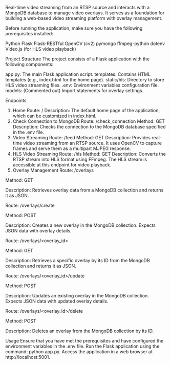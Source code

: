 Real-time video streaming from an RTSP source and interacts with a MongoDB database to manage video overlays. It serves as a foundation for building a web-based video streaming platform with overlay management.


Before running the application, make sure you have the following prerequisites installed:

Python
Flask
Flask-RESTful
OpenCV (cv2)
pymongo
ffmpeg-python
dotenv
Video.js (for HLS video playback)


Project Structure
The project consists of a Flask application with the following components:

app.py: The main Flask application script.
templates: Contains HTML templates (e.g., index.html for the home page).
static/hls: Directory to store HLS video streaming files.
.env: Environment variables configuration file.
models: (Commented out) Import statements for overlay settings.


Endpoints
1. Home
Route: /
Description: The default home page of the application, which can be customized in index.html.
2. Check Connection to MongoDB
Route: /check_connection
Method: GET
Description: Checks the connection to the MongoDB database specified in the .env file.
3. Video Streaming
Route: /feed
Method: GET
Description: Provides real-time video streaming from an RTSP source. It uses OpenCV to capture frames and serve them as a multipart MJPEG response.
4. HLS Video Streaming
Route: /hls
Method: GET
Description: Converts the RTSP stream into HLS format using FFmpeg. The HLS stream is accessible at this endpoint for video playback.
5. Overlay Management
Route: /overlays

Method: GET

Description: Retrieves overlay data from a MongoDB collection and returns it as JSON.

Route: /overlays/create

Method: POST

Description: Creates a new overlay in the MongoDB collection. Expects JSON data with overlay details.

Route: /overlays/<overlay_id>

Method: GET

Description: Retrieves a specific overlay by its ID from the MongoDB collection and returns it as JSON.

Route: /overlays/<overlay_id>/update

Method: POST

Description: Updates an existing overlay in the MongoDB collection. Expects JSON data with updated overlay details.

Route: /overlays/<overlay_id>/delete

Method: POST

Description: Deletes an overlay from the MongoDB collection by its ID.

Usage
Ensure that you have met the prerequisites and have configured the environment variables in the .env file.
Run the Flask application using the command: python app.py.
Access the application in a web browser at http://localhost:5001.

